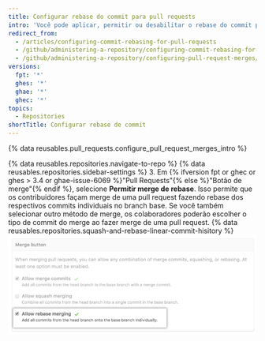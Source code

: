 ```yaml
---
title: Configurar rebase do commit para pull requests
intro: 'Você pode aplicar, permitir ou desabilitar o rebase do commit para todos os merges da pull request no {% data variables.product.product_location %} do seu repositório.'
redirect_from:
  - /articles/configuring-commit-rebasing-for-pull-requests
  - /github/administering-a-repository/configuring-commit-rebasing-for-pull-requests
  - /github/administering-a-repository/configuring-pull-request-merges/configuring-commit-rebasing-for-pull-requests
versions:
  fpt: '*'
  ghes: '*'
  ghae: '*'
  ghec: '*'
topics:
  - Repositories
shortTitle: Configurar rebase de commit
---
```


{% data reusables.pull_requests.configure_pull_request_merges_intro %}

{% data reusables.repositories.navigate-to-repo %}
{% data reusables.repositories.sidebar-settings %}
3. Em {% ifversion fpt or ghec or ghes > 3.4 or ghae-issue-6069 %}"Pull Requests"{% else %}"Botão de merge"{% endif %}, selecione **Permitir merge de rebase**. Isso permite que os contribuidores façam merge de uma pull request fazendo rebase dos respectivos commits individuais no branch base. Se você também selecionar outro método de merge, os colaboradores poderão escolher o tipo de commit do merge ao fazer merge de uma pull request. {% data reusables.repositories.squash-and-rebase-linear-commit-hisitory %} ![Commits com rebase da pull request](/assets/images/help/repository/pr-merge-rebase.png)
